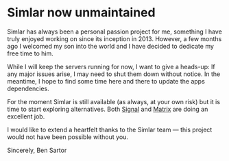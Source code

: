Simlar now unmaintained
=======================

Simlar has always been a personal passion project for me, something I have truly enjoyed working on since its inception in 2013. However, a few months ago I welcomed my son into the world and I have decided to dedicate my free time to him.

While I will keep the servers running for now, I want to give a heads-up: If any major issues arise, I may need to shut them down without notice. In the meantime, I hope to find some time here and there to update the apps dependencies.

For the moment Simlar is still available (as always, at your own risk) but it is time to start exploring alternatives. Both <a href="https://signal.org">Signal</a> and <a href="https://element.io">Matrix</a> are doing an excellent job.

I would like to extend a heartfelt thanks to the Simlar team — this project would not have been possible without you.

Sincerely,
Ben Sartor
